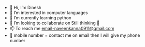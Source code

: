 - 👋 Hi, I’m Dinesh
- 👀 I’m interested in computer languages
- 🌱 I’m currently learning python
- 💞️ I’m looking to collaborate on Still thinking 🤔
- 📫 To reach me email-naveenkanna0911@gmail.com
- 📱 mobile number = contact me on email then I will give my phone number

<!---
DinaStark/DinaStark is a ✨ special ✨ repository because its `README.md` (this file) appears on your GitHub profile.
You can click the Preview link to take a look at your changes.
--->
